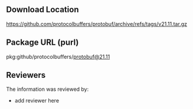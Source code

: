 ## Download Location

https://github.com/protocolbuffers/protobuf/archive/refs/tags/v21.11.tar.gz

## Package URL (purl)

pkg:github/protocolbuffers/protobuf@21.11

## Reviewers

The information was reviewed by:

* add reviewer here
